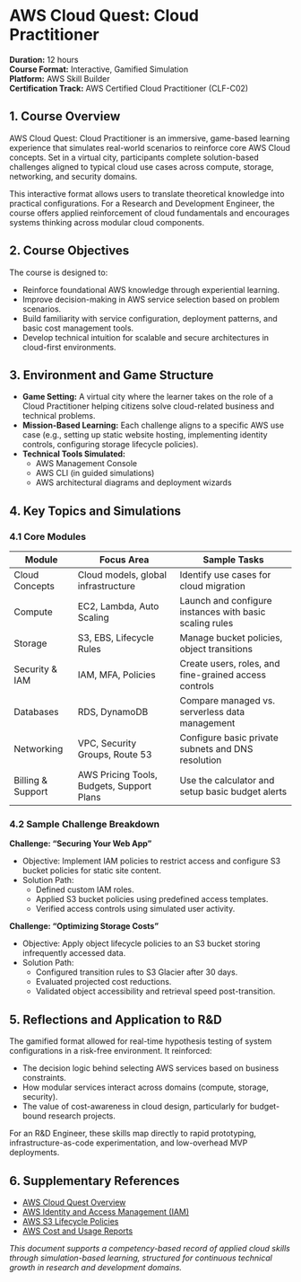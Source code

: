 # AWS Cloud Quest: Cloud Practitioner  
**Duration:** 12 hours  
**Course Format:** Interactive, Gamified Simulation  
**Platform:** AWS Skill Builder  
**Certification Track:** AWS Certified Cloud Practitioner (CLF-C02)

## 1. Course Overview

AWS Cloud Quest: Cloud Practitioner is an immersive, game-based learning experience that simulates real-world scenarios to reinforce core AWS Cloud concepts. Set in a virtual city, participants complete solution-based challenges aligned to typical cloud use cases across compute, storage, networking, and security domains.

This interactive format allows users to translate theoretical knowledge into practical configurations. For a Research and Development Engineer, the course offers applied reinforcement of cloud fundamentals and encourages systems thinking across modular cloud components.

## 2. Course Objectives

The course is designed to:

- Reinforce foundational AWS knowledge through experiential learning.
- Improve decision-making in AWS service selection based on problem scenarios.
- Build familiarity with service configuration, deployment patterns, and basic cost management tools.
- Develop technical intuition for scalable and secure architectures in cloud-first environments.

## 3. Environment and Game Structure

- **Game Setting:** A virtual city where the learner takes on the role of a Cloud Practitioner helping citizens solve cloud-related business and technical problems.
- **Mission-Based Learning:** Each challenge aligns to a specific AWS use case (e.g., setting up static website hosting, implementing identity controls, configuring storage lifecycle policies).
- **Technical Tools Simulated:**
  - AWS Management Console
  - AWS CLI (in guided simulations)
  - AWS architectural diagrams and deployment wizards

## 4. Key Topics and Simulations

### 4.1 Core Modules

| Module               | Focus Area                                | Sample Tasks                                             |
|----------------------|--------------------------------------------|----------------------------------------------------------|
| Cloud Concepts       | Cloud models, global infrastructure        | Identify use cases for cloud migration                   |
| Compute              | EC2, Lambda, Auto Scaling                  | Launch and configure instances with basic scaling rules  |
| Storage              | S3, EBS, Lifecycle Rules                   | Manage bucket policies, object transitions               |
| Security & IAM       | IAM, MFA, Policies                         | Create users, roles, and fine-grained access controls    |
| Databases            | RDS, DynamoDB                              | Compare managed vs. serverless data management           |
| Networking           | VPC, Security Groups, Route 53            | Configure basic private subnets and DNS resolution       |
| Billing & Support    | AWS Pricing Tools, Budgets, Support Plans | Use the calculator and setup basic budget alerts         |

### 4.2 Sample Challenge Breakdown

**Challenge: “Securing Your Web App”**

- Objective: Implement IAM policies to restrict access and configure S3 bucket policies for static site content.
- Solution Path:
  - Defined custom IAM roles.
  - Applied S3 bucket policies using predefined access templates.
  - Verified access controls using simulated user activity.

**Challenge: “Optimizing Storage Costs”**

- Objective: Apply object lifecycle policies to an S3 bucket storing infrequently accessed data.
- Solution Path:
  - Configured transition rules to S3 Glacier after 30 days.
  - Evaluated projected cost reductions.
  - Validated object accessibility and retrieval speed post-transition.

## 5. Reflections and Application to R&D

The gamified format allowed for real-time hypothesis testing of system configurations in a risk-free environment. It reinforced:

- The decision logic behind selecting AWS services based on business constraints.
- How modular services interact across domains (compute, storage, security).
- The value of cost-awareness in cloud design, particularly for budget-bound research projects.

For an R&D Engineer, these skills map directly to rapid prototyping, infrastructure-as-code experimentation, and low-overhead MVP deployments.

## 6. Supplementary References

- [AWS Cloud Quest Overview](https://aws.amazon.com/training/digital/aws-cloud-quest/)
- [AWS Identity and Access Management (IAM)](https://docs.aws.amazon.com/iam/)
- [AWS S3 Lifecycle Policies](https://docs.aws.amazon.com/AmazonS3/latest/userguide/object-lifecycle-mgmt.html)
- [AWS Cost and Usage Reports](https://docs.aws.amazon.com/cur/)



*This document supports a competency-based record of applied cloud skills through simulation-based learning, structured for continuous technical growth in research and development domains.*
